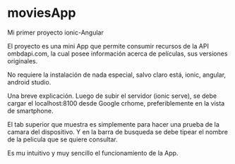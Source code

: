 # moviesApp
Mi primer proyecto ionic-Angular

El proyecto es una mini App que permite consumir recursos de la API ombdapi.com, la cual posee información acerca de películas, sus versiones originales.

No requiere la instalación de nada especial, salvo claro está, ionic, angular, android studio.

Una breve explicación. Luego de subir el servidor (ionic serve), se debe cargar el localhost:8100 desde Google crhome, preferiblemente en la vista de smartphone.

El tab superior que muestra es simplemente para hacer una prueba de la camara del dispositivo. Y en la barra de busqueda se debe tipear el nombre de la pelicula que se quiere consultar.

Es mu intuitivo y muy sencillo el funcionamiento de la App.
